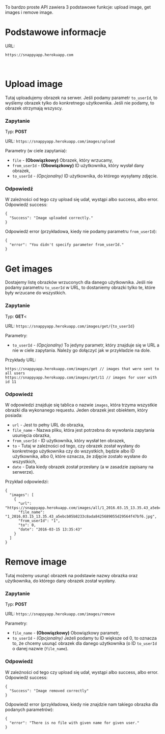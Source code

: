 To bardzo proste API zawiera 3 podstawowe funkcje: upload image, get images i remove image.

# Podstawowe informacje
URL:
```
https://snappyapp.herokuapp.com
```

<br />

# Upload image
Tutaj uploadujemy obrazek na serwer. Jeśli podamy parametr `to_userId`, to wyślemy obrazek tylko do konkretnego użytkownika. Jeśli nie podamy, to obrazek otrzymają wszyscy.

### Zapytanie

Typ: **POST**

URL: `https://snappyapp.herokuapp.com/images/upload`

Parametry (w ciele zapytania):
* `file` - **(Obowiązkowy)** Obrazek, który wrzucamy,
* `from_userId` - **(Obowiązkowy)** ID użytkownika, który wysłał dany obrazek,
* `to_userId` - _(Opcjonalny)_ ID użytkownika, do którego wysyłamy zdjęcie.

### Odpowiedź

W zależności od tego czy upload się udał, wystąpi albo success, albo error. Odpowiedź success:
```
{
  "Success": "Image uploaded correctly."
}
```


Odpowiedź error (przykładowa, kiedy nie podamy parametru `from_userId`):
```
{
  "error": "You didn't specify parameter from_userId."
}
```

# Get images
Dostajemy listę obrazków wrzuconych dla danego użytkownika. Jeśli nie podamy parametru `to_userId` w URL, to dostaniemy obrazki tylko te, które były wrzucane do wszystkich.

### Zapytanie

Typ: **GET**<

URL: `https://snappyapp.herokuapp.com/images/get/{to_userId}`

Parametry:
* `to_userId` - _(Opcjonalny)_ To jedyny parametr, który znajduje się w URL a nie w ciele zapytania. Należy go dołączyć jak w przykładzie na dole.


Przykłady URL:
```
https://snappyapp.herokuapp.com/images/get // images that were sent to all users
https://snappyapp.herokuapp.com/images/get/11 // images for user with id 11
```

### Odpowiedź

W odpowiedzi znajduje się tablica o nazwie `images`, która trzyma wszystkie obrazki dla wykonanego requestu. Jeden obrazek jest obiektem, który posiada:
* `url` - Jest to pełny URL do obrazka,
* `file_name` - Nazwa pliku, która jest potrzebna do wywołania zapytania usunięcia obrazka,
* `from_userId` - ID użytkownika, który wysłał ten obrazek,
* `to` - Tutaj w zależności od tego, czy obrazek został wysłany do konkretnego użytkownika czy do wszystkich, będzie albo ID użytkownika, albo 0, które oznacza, że zdjęcie zostało wysłane do wszystkich,
* `date` - Data kiedy obrazek został przesłany (a w zasadzie zapisany na serwerze).

Przykład odpowiedzi:
```
{
  "images": [
    {
      "url": "https://snappyapp.herokuapp.com/images/all/1_2016.03.15_13.35.43_a5ebcb05b8233c8ada8425689055d29564f47bf6.jpg",
      "file_name": "1_2016.03.15_13.35.43_a5ebcb05b8233c8ada8425689055d29564f47bf6.jpg",
      "from_userId": "1",
      "to": 0,
      "date": "2016-03-15 13:35:43"
    }
  ]
}
```

# Remove image
Tutaj możemy usunąć obrazek na podstawie nazwy obrazka oraz użytkownika, do którego dany obrazek został wysłany.

### Zapytanie

Typ: **POST**

URL: `https://snappyapp.herokuapp.com/images/remove`

Parametry:
* `file_name` - **(Obowiązkowy)** Obowiązkowy parametr,
* `to_userId` - _(Opcjonalny)_ Jeżeli podamy tu ID większe od 0, to oznacza to, że chcemy usunąć obrazek dla danego użytkownika (o ID `to_userId` o danej nazwie (`file_name`).

### Odpowiedź

W zależności od tego czy upload się udał, wystąpi albo success, albo error. Odpowiedź success:
```
{
  "Success": "Image removed correctly"
}
```

Odpowiedź error (przykładowa, kiedy nie znajdzie nam takiego obrazka dla podanych parametrów):
```
{
  "error": "There is no file with given name for given user."
}
```

